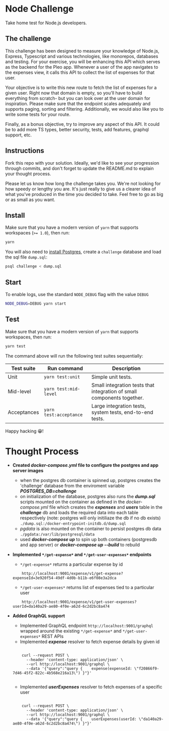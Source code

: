 # Node Challenge

Take home test for Node.js developers.

## The challenge

This challenge has been designed to measure your knowledge of Node.js, Express, Typescript and various technologies, like monorepos, databases and testing. For your exercise, you will be enhancing this API which serves as the backend for the Pleo app. Whenever a user of the app navigates to the expenses view, it calls this API to collect the list of expenses for that user.

Your objective is to write this new route to fetch the list of expenses for a given user. Right now that domain is empty, so you'll have to build everything from scratch- but you can look over at the user domain for inspiration. Please make sure that the endpoint scales adequately and supports paging, sorting and filtering. Additionally, we would also like you to write some tests for your route.

Finally, as a bonus objective, try to improve any aspect of this API. It could be to add more TS types, better security, tests, add features, graphql support, etc. 

## Instructions

Fork this repo with your solution. Ideally, we'd like to see your progression through commits, and don't forget to update the README.md to explain your thought process.

Please let us know how long the challenge takes you. We're not looking for how speedy or lengthy you are. It's just really to give us a clearer idea of what you've produced in the time you decided to take. Feel free to go as big or as small as you want.

## Install

Make sure that you have a modern version of `yarn` that supports workspaces (`>= 1.0`), then run:

```bash
yarn
```

You will also need to [install Postgres](https://www.postgresqltutorial.com/install-postgresql-macos/), create a `challenge` database and load the sql file `dump.sql`:

```bash
psql challenge < dump.sql
```

## Start

To enable logs, use the standard `NODE_DEBUG` flag with the value `DEBUG`

```bash
NODE_DEBUG=DEBUG yarn start
```

## Test

Make sure that you have a modern version of `yarn` that supports workspaces, then run:

```bash
yarn test
```

The command above will run the following test suites sequentially:

| Test suite | Run command | Description |
-------------|-------------|-------------|
| Unit | `yarn test:unit` | Simple unit tests. |
| Mid-level | `yarn test:mid-level` | Small integration tests that integration of small components together.  |
| Acceptances | `yarn test:acceptance` | Large integration tests, system tests, end-to-end tests. |


Happy hacking 😁!


# Thought Process

- __Created *docker-compose.yml* file to configure the postgres and app server images__
    - when the postgres db container is spinned up, postgres creates the 'challenge' database from the enviroment variable __*POSTGRES_DB=challenge*__
    - on initialization of the database, postgres also runs the __*dump.sql*__ scripts mounted on the container as defined in the *docker-compose.yml* file which creates the __*expenses*__ and __*users*__ table in the __*challenge*__ db and loads the required data into each table respectively (note: postgres will only initiliaze the db if no db  exists)
    ``` ./dump.sql:/docker-entrypoint-initdb.d/dump.sql ```
    - *pgdata* is also mounted on the container to persist postgres db data 
    ``` ./pgdata:/var/lib/postgresql/data ```
    - used __*docker-compose up*__ to spin up both containers (postgresdb and app server) or __*docker-compose up --build*__ to rebuild


- __Implemented ```*/get-expense*``` and ```*/get-user-expenses*``` endpoints__
    -  ```*/get-expense*``` returns a particular expense by id
    
    ``` 
        http://localhost:9001/expense/v1/get-expense?expenseId=3e920f54-49df-4d0b-b11b-e6f08e3a2dca 
    ```   
    - ```*/get-user-expenses*``` returns list of expenses tied to a particular user
    
    ```
        http://localhost:9001/expense/v1/get-user-expenses?userId=da140a29-ae80-4f0e-a62d-6c2d2bc8a474
    ```   
    
- __Added GraphQL support__
    - Implemented GraphQL endpoint ```http://localhost:9001/graphql``` wrapped around the existing  ```*/get-expense*``` and ```*/get-user-expenses*``` REST APIs
    - Implemented *__expense__* resolver to fetch expense details by given id
    
    ```
    
        curl --request POST \
          --header 'content-type: application/json' \
          --url http://localhost:9001/graphql \
          --data '{"query":"query {    expense(expenseId: \"f20866f9-7d46-45f2-822c-4b568e216a13\") }"}'
          
    ```
    
    - Implemented *__userExpenses__* resolver to fetch expenses of a specific user
    
    ```
    
        curl --request POST \
          --header 'content-type: application/json' \
          --url http://localhost:9001/graphql \
          --data '{"query":"query {    userExpenses(userId: \"da140a29-ae80-4f0e-a62d-6c2d2bc8a474\") }"}'
    
    ```


